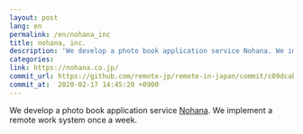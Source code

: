 ```yaml
---
layout: post
lang: en
permalink: /en/nohana_inc
title: nohana, inc.
description: 'We develop a photo book application service Nohana. We implement a remote work system once a week.'
categories: 
link: https://nohana.co.jp/
commit_url: https://github.com/remote-jp/remote-in-japan/commit/c09dcab6fb956d29308b1226608014dde246ebaf
commit_at:  2020-02-17 14:45:20 +0900
---
```


<p>We develop a photo book application service <a href="https://nohana.jp/">Nohana</a>. We implement a remote work system once a week.</p>

